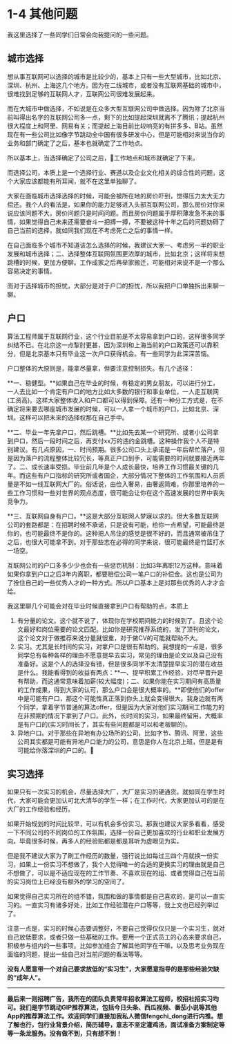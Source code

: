 # 1-4 其他问题

我这里选择了一些同学们日常会向我提问的一些问题。

## 城市选择

想从事互联网可以选择的城市是比较少的，基本上只有一些大型城市，比如北京、深圳、杭州、上海这几个地方。因为在二线城市，或者没有互联网基础的城市中，很难找到足够的互联网人才，互联网公司很难发展起来。

而在大城市中做选择，不如说是在众多大型互联网公司中做选择。因为除了北京当前叫得出名字的互联网公司多一点，剩下的比如提起深圳就离不了腾讯；提起杭州很大程度上和阿里、网易有关；而提起上海目前比较响亮的有拼多多、B站。虽然现在有一些公司比如像字节跳动全中国有很多研发中心，但是可能相对来说当你的业务和部门确定了之后，基本也就确定了工作地点。

所以基本上，当选择确定了公司之后，工作地点和城市就确定了下来。

而选择公司，本质上是一个选择行业、赛道以及企业文化相关的综合性的问题，这个大家应该都能有所耳闻，就不在这里单独聊了。

大家在面临城市选择选择的时候，可能会被所在地的房价吓到，觉得压力太大无力偿还。我个人的看法是，如果你的能力足够进入头部互联网公司，那么房价对你来说应该问题不大。房价问题只是时间问题。而且房价问题属于厚积薄发急不来的事情，如果觉得自己未来还需要奋斗一把搏一搏，不要被这种十年之后的问题妨碍了自己当前的选择，就如同我们现在不考虑死亡之后的事情一样。

在自己面临多个城市不知道该怎么选择的时候，我建议大家一、考虑另一半的职业发展和城市选择；二、选择整体互联网氛围更浓厚的城市，比如北京；这样将来想跳槽的时候，更加方便聊。工作成家之后再举家搬迁，可能相对来说不是一个那么容易决定的事情。

而对于选择城市的担忧，大部分是对于户口的担忧，所以我把户口单独拆出来聊一聊。

## 户口

算法工程师属于互联网行业，这个行业目前是不太容易拿到户口的，这样很多同学纠结不已。在北京这一点掣肘更甚，因为深圳和上海当前的户口政策还可以靠积分，但是北京基本只有毕业这一次户口获得机会。有一些同学为此深深苦恼。

户口整体的大原则是，能拿尽量拿，但要注意控制损失。有几个途径：

**一、稳健型。**如果自己在毕业的时候，有稳定的男女朋友，可以进行分工，一人去比如一个肯定有户口的地方比如大多数的银行和事业单位，一人走互联网(工资高)。这样大家整体收入和户口都可以得到保障。还有一种分工方式是，在不确定将来要去哪座城市发展的时候，可以一人拿一个城市的户口，比如北京、深圳。这样可以把未来的选择权那在自己手中。

**二、毕业一年先拿户口，然后跳槽。**比如先去某一个研究所、或者小公司拿到户口，然后一段时间之后，再支付xx万的违约金跳槽。这种操作我个人不是特别建议。有几点原因，一、时间预期。很多公司口头上承诺是一年后帮忙落户，但是因为落户的流程整体比较冗长，等真正户口到手，可能需要的时间就要接近两年了。二、成长速率受损。毕业前几年是个人成长最快，培养工作习惯最关键的几年。而这些有户口指标的研究所或者国企，大部分情况下整体的工作氛围和人员质量是不如一线互联网大厂的。俗话说，由俭入奢易，由奢返简难，你那里培养的一些工作习惯和一些对世界的观点态度，很可能会让你在这个高速发展的世界中丧失竞争力。

**三、互联网自身有户口。**这是大部分互联网人梦寐以求的。但大多数互联网公司的套路都是：在招聘时候不承诺，只是说有可能，给你一点希望，可能最终是你的，也可能最终不是你的。这种把人吊住的感觉是很不好的，而且通常被吊住了之后，也很大可能拿不到。对于那些志在必得的同学来说，很可能最终是竹篮打水一场空。

互联网公司的户口多多少少也会有一些惩罚机制：比如3年离职12万这种。意味着如果你拿到户口之后3年内离职，都要赔偿公司一笔户口的补偿金。这也是公司为了拴住自己的一些优秀人才的一种方式。所以户口基本上是对那些优秀的人才才会给。

我这里聊几个可能会对在毕业时候直接拿到户口有帮助的点，本质上

1. 有分量的论文。这个就不说了，体现你在学校期间能力的时候到了。且这个论文最好和岗位需要的论文匹配。比如你是研究推荐系统的，发了顶刊的论文，这个论文对于做推荐来说分量就很重，对于做CV的可能就帮助不大。
2. 实习。尤其是长时间的实习，对拿户口是很有帮助的。我想提的一点是，很多同学总有各种各样的理由不愿意提早去实习，常见的理由是论文以及自己没有准备好。这是个人的选择没有错，但是很多同学不太清楚提早实习的潜在收益是什么。我能看得到的收益有两点：**一、提早积累工作经验，对尽早晋升是有帮助，而这通常意味着加薪(较大幅度)；二、如果你能在实习期间有高质量的工作成果，得到大家的认可，那么户口会是很大概率的。**即使他们的offer中是可能有户口，那这个可能性真正落到你头上就会变得很大。我身边就有两个同学，拿着字节普通的算法offer，但是因为大家对他们实习期间工作能力的在非预期的情况下拿到了户口。此外，长时间的实习，如果最终留用，大概率是有户口的(实习时间长了，其实有些问题都是可以和老板聊的)。
3. 异地户口。对于那些在异地有办公场所的公司，比如字节、腾讯、阿里，这些公司其实都是可能有异地户口能力的公司，意思是你人在北京上班，但是是有可能给你落深圳的户口的。


## 实习选择

如果只有一次实习的机会，尽量选择大厂，大厂是实习的硬通货。就如同在学生时代，大家可能会更加认可北大清华的学生一样；在工作时代，大家更加认可的是在大厂的工作经验和经历。

如果开始规划的时间比较早，可以有机会多份实习。那我也建议大家多看看，感受一下不同公司的不同岗位的工作氛围，选择一份自己更加喜欢的行业和职业发展方向。毕竟很多时候，再多人的经验贴都是都是耳听为虚眼见为实。

但是我不建议大家为了刷工作经历的数量，强行说比如每过三四个月就换一份实习，如果上一份实习不想做了，我个人觉得唯一的合适的更换实习的理由就是自己不想做了，可以是不适应现在的工作节奏、不喜欢现在的组、或者觉得自己在当前的实习岗位上已经没有额外的学习的空间了。

如果觉得自己实习所在的组不错，氛围和做的事情都是自己喜欢的，是可以一直实习的。一直实习有诸多好处，比如工作经验潜在户口等等，我上文也已经列举过了。

注意一点是，实习的时候心态要调整好，不要自己觉得仅仅只是一个实习生，就对自己放低要求，或者只做一些基础的工作。要用一个正式员工的心态来要求自己，积极参与组内的一些事项。比如参加组会了解其他同学在干嘛，以及思考业务现在面临的问题，提出一些自己对当前问题的看法等等。

**没有人愿意带一个对自己要求放低的“实习生”，大家愿意指导的是那些经验欠缺的“成年人”。**

- - - - - 

**最后来一则招聘广告，我所在的团队负责常年招收算法工程师，校招社招实习均可。我们是字节跳动GIP推荐算法，包括今日头条、西瓜视频、番茄小说等其他App的推荐算法工作。欢迎同学们直接加我私人微信fengchi_dong进行内推。想了解也行，包行业背景介绍，简历辅导，意志不坚定灌鸡汤，面试准备方案制定等等一条龙服务。没有做不到，只有想不到！**